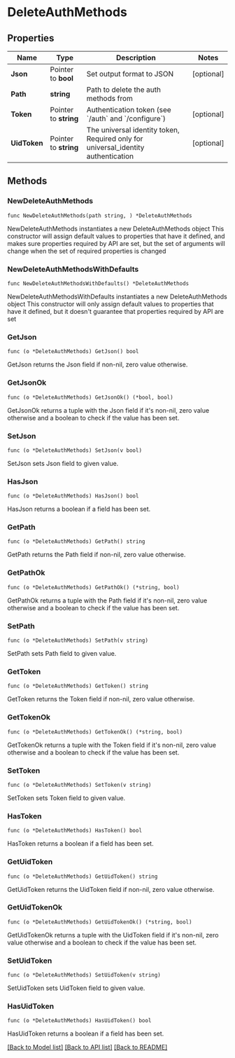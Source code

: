 # DeleteAuthMethods

## Properties

Name | Type | Description | Notes
------------ | ------------- | ------------- | -------------
**Json** | Pointer to **bool** | Set output format to JSON | [optional] 
**Path** | **string** | Path to delete the auth methods from | 
**Token** | Pointer to **string** | Authentication token (see &#x60;/auth&#x60; and &#x60;/configure&#x60;) | [optional] 
**UidToken** | Pointer to **string** | The universal identity token, Required only for universal_identity authentication | [optional] 

## Methods

### NewDeleteAuthMethods

`func NewDeleteAuthMethods(path string, ) *DeleteAuthMethods`

NewDeleteAuthMethods instantiates a new DeleteAuthMethods object
This constructor will assign default values to properties that have it defined,
and makes sure properties required by API are set, but the set of arguments
will change when the set of required properties is changed

### NewDeleteAuthMethodsWithDefaults

`func NewDeleteAuthMethodsWithDefaults() *DeleteAuthMethods`

NewDeleteAuthMethodsWithDefaults instantiates a new DeleteAuthMethods object
This constructor will only assign default values to properties that have it defined,
but it doesn't guarantee that properties required by API are set

### GetJson

`func (o *DeleteAuthMethods) GetJson() bool`

GetJson returns the Json field if non-nil, zero value otherwise.

### GetJsonOk

`func (o *DeleteAuthMethods) GetJsonOk() (*bool, bool)`

GetJsonOk returns a tuple with the Json field if it's non-nil, zero value otherwise
and a boolean to check if the value has been set.

### SetJson

`func (o *DeleteAuthMethods) SetJson(v bool)`

SetJson sets Json field to given value.

### HasJson

`func (o *DeleteAuthMethods) HasJson() bool`

HasJson returns a boolean if a field has been set.

### GetPath

`func (o *DeleteAuthMethods) GetPath() string`

GetPath returns the Path field if non-nil, zero value otherwise.

### GetPathOk

`func (o *DeleteAuthMethods) GetPathOk() (*string, bool)`

GetPathOk returns a tuple with the Path field if it's non-nil, zero value otherwise
and a boolean to check if the value has been set.

### SetPath

`func (o *DeleteAuthMethods) SetPath(v string)`

SetPath sets Path field to given value.


### GetToken

`func (o *DeleteAuthMethods) GetToken() string`

GetToken returns the Token field if non-nil, zero value otherwise.

### GetTokenOk

`func (o *DeleteAuthMethods) GetTokenOk() (*string, bool)`

GetTokenOk returns a tuple with the Token field if it's non-nil, zero value otherwise
and a boolean to check if the value has been set.

### SetToken

`func (o *DeleteAuthMethods) SetToken(v string)`

SetToken sets Token field to given value.

### HasToken

`func (o *DeleteAuthMethods) HasToken() bool`

HasToken returns a boolean if a field has been set.

### GetUidToken

`func (o *DeleteAuthMethods) GetUidToken() string`

GetUidToken returns the UidToken field if non-nil, zero value otherwise.

### GetUidTokenOk

`func (o *DeleteAuthMethods) GetUidTokenOk() (*string, bool)`

GetUidTokenOk returns a tuple with the UidToken field if it's non-nil, zero value otherwise
and a boolean to check if the value has been set.

### SetUidToken

`func (o *DeleteAuthMethods) SetUidToken(v string)`

SetUidToken sets UidToken field to given value.

### HasUidToken

`func (o *DeleteAuthMethods) HasUidToken() bool`

HasUidToken returns a boolean if a field has been set.


[[Back to Model list]](../README.md#documentation-for-models) [[Back to API list]](../README.md#documentation-for-api-endpoints) [[Back to README]](../README.md)


